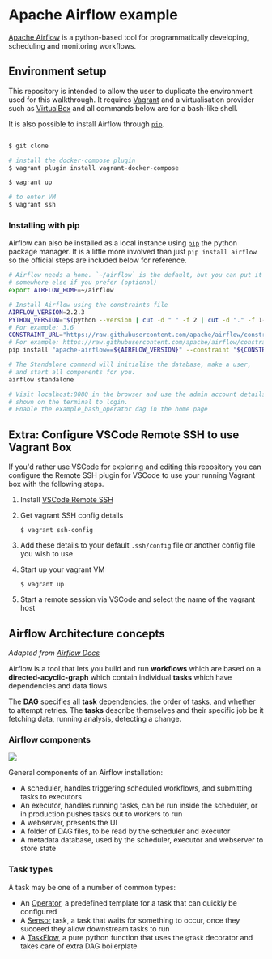 # Apache Airflow example

[Apache Airflow](https://airflow.apache.org/) is a python-based tool for programmatically developing, scheduling and monitoring workflows.

## Environment setup

This repository is intended to allow the user to duplicate the environment used for this walkthrough. It requires [Vagrant](https://www.vagrantup.com/) and a virtualisation provider such as [VirtualBox](https://www.virtualbox.org) and all commands below are for a bash-like shell.

It is also possible to install Airflow through [`pip`](#Installing-with-pip).

```bash

$ git clone 

# install the docker-compose plugin
$ vagrant plugin install vagrant-docker-compose

$ vagrant up

# to enter VM
$ vagrant ssh 

```

### Installing with pip

Airflow can also be installed as a local instance using [`pip`](https://airflow.apache.org/docs/apache-airflow/stable/start/local.html) the python package manager. It is a little more involved than just `pip install airflow` so the official steps are included below for reference.

```bash
# Airflow needs a home. `~/airflow` is the default, but you can put it
# somewhere else if you prefer (optional)
export AIRFLOW_HOME=~/airflow

# Install Airflow using the constraints file
AIRFLOW_VERSION=2.2.3
PYTHON_VERSION="$(python --version | cut -d " " -f 2 | cut -d "." -f 1-2)"
# For example: 3.6
CONSTRAINT_URL="https://raw.githubusercontent.com/apache/airflow/constraints-${AIRFLOW_VERSION}/constraints-${PYTHON_VERSION}.txt"
# For example: https://raw.githubusercontent.com/apache/airflow/constraints-2.2.3/constraints-3.6.txt
pip install "apache-airflow==${AIRFLOW_VERSION}" --constraint "${CONSTRAINT_URL}"

# The Standalone command will initialise the database, make a user,
# and start all components for you.
airflow standalone

# Visit localhost:8080 in the browser and use the admin account details
# shown on the terminal to login.
# Enable the example_bash_operator dag in the home page
```

## Extra: Configure VSCode Remote SSH to use Vagrant Box

If you'd rather use VSCode for exploring and editing this repository you can configure the Remote SSH plugin for VSCode to use your running Vagrant box with the following steps.

1. Install [VSCode Remote SSH](https://marketplace.visualstudio.com/items?itemName=ms-vscode-remote.remote-ssh)

2. Get vagrant SSH config details
    ```
    $ vagrant ssh-config
    ```

3. Add these details to your default `.ssh/config` file or another config file you wish to use

4. Start up your vagrant VM
    ```
    $ vagrant up
    ```

5. Start a remote session via VSCode and select the name of the vagrant host

## Airflow Architecture concepts

_Adapted from [Airflow Docs](https://airflow.apache.org/docs/apache-airflow/stable/concepts/overview.html)_

Airflow is a tool that lets you build and run **workflows** which are based on a **directed-acyclic-graph** which contain individual **tasks** which have dependencies and data flows.

The **DAG** specifies all **task** dependencies, the order of tasks, and whether to attempt retries. The **tasks** describe themselves and their specific job be it fetching data, running analysis, detecting a change.

### Airflow components

![](https://airflow.apache.org/docs/apache-airflow/stable/_images/arch-diag-basic.png)

General components of an Airflow installation:

- A scheduler, handles triggering scheduled workflows, and submitting tasks to executors
- An executor, handles running tasks, can be run inside the scheduler, or in production pushes tasks out to workers to run
- A webserver, presents the UI
- A folder of DAG files, to be read by the scheduler and executor
- A metadata database, used by the scheduler, executor and webserver to store state

### Task types

A task may be one of a number of common types:

- An [Operator](https://airflow.apache.org/docs/apache-airflow/stable/concepts/operators.html), a predefined template for a task that can quickly be configured 
- A [Sensor](https://airflow.apache.org/docs/apache-airflow/stable/concepts/sensors.html) task, a task that waits for something to occur, once they succeed they allow downstream tasks to run
- A [TaskFlow](https://airflow.apache.org/docs/apache-airflow/stable/concepts/taskflow.html), a pure python function that uses the `@task` decorator and takes care of extra DAG boilerplate
